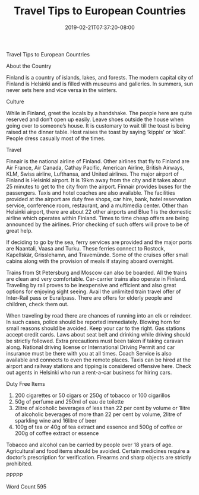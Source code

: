 ﻿---
title: "Travel Tips to European Countries"
date: 2019-02-21T07:37:20-08:00
description: "Travel Tips To European Countries Tips for Web Success"
featured_image: "/images/Travel Tips To European Countries.jpg"
tags: ["Travel Tips To European Countries"]
---

Travel Tips to European Countries

About the Country

Finland is a country of islands, lakes, and forests. The modern capital city of Finland is Helsinki and is filled with museums and galleries. In summers, sun never sets here and vice versa in the winters.

Culture

While in Finland, greet the locals by a handshake. The people here are quite reserved and don’t open up easily. Leave shoes outside the house when going over to someone’s house. It is customary to wait till the toast is being raised at the dinner table. Host raises the toast by saying ‘kippis’ or ‘skol’. People dress casually most of the times. 

Travel

Finnair is the national airline of Finland. Other airlines that fly to Finland are Air France, Air Canada, Cathay Pacific, American Airline, British Airways, KLM, Swiss airline, Lufthansa, and United airlines. The major airport of Finland is Helsinki airport. It is 19km away from the city and it takes about 25 minutes to get to the city from the airport. Finnair provides buses for the passengers. Taxis and hotel coaches are also available. The facilities provided at the airport are duty free shops, car hire, bank, hotel reservation service, conference room, restaurant, and a multimedia center. Other than Helsinki airport, there are about 22 other airports and Blue 1 is the domestic airline which operates within Finland. Times to time cheap offers are being announced by the airlines. Prior checking of such offers will prove to be of great help.

If deciding to go by the sea, ferry services are provided and the major ports are Naantali, Vaasa and Turku. These ferries connect to Rostock, Kapellskär, Grisslehamn, and Travemünde. Some of the cruises offer small cabins along with the provision of meals if staying aboard overnight. 

Trains from St Petersburg and Moscow can also be boarded. All the trains are clean and very comfortable. Car-carrier trains also operate in Finland. Traveling by rail proves to be inexpensive and efficient and also great options for enjoying sight seeing. Avail the unlimited train travel offer of Inter-Rail pass or Eurailpass. There are offers for elderly people and children, check them out. 

When traveling by road there are chances of running into an elk or reindeer. In such cases, police should be reported immediately. Blowing horn for small reasons should be avoided. Keep your car to the right. Gas stations accept credit cards. Laws about seat belt and drinking while driving should be strictly followed. Extra precautions must been taken if taking caravan along. National driving license or International Driving Permit and car insurance must be there with you at all times. Coach Service is also available and connects to even the remote places. Taxis can be hired at the airport and railway stations and tipping is considered offensive here. Check out agents in Helsinki who run a rent-a-car business for hiring cars.

Duty Free Items

1. 200 cigarettes or 50 cigars or 250g of tobacco or 100 cigarillos
2. 50g of perfume and 250ml of eau de toilette
3. 2litre of alcoholic beverages of less than 22 per cent by volume or 1litre of alcoholic beverages of more than 22 per cent by volume, 2litre of sparkling wine and 16litre of beer
4. 100g of tea or 40g of tea extract and essence and 500g of coffee or 200g of coffee extract or essence

Tobacco and alcohol can be carried by people over 18 years of age. Agricultural and food items should be avoided. Certain medicines require a doctor’s prescription for verification. Firearms and sharp objects are strictly prohibited. 

PPPPP

Word Count 595





